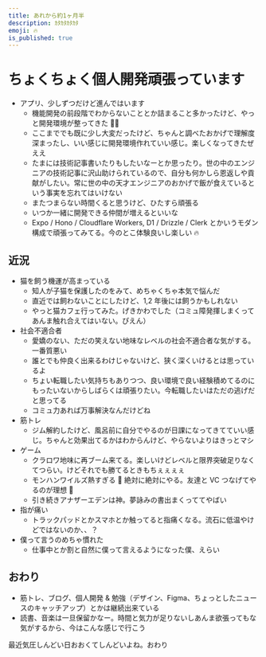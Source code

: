 ```yaml
---
title: あれから約1ヶ月半
description: ｶﾀｶﾀｶﾀｶﾀ
emoji: 🔥
is_published: true
---
```


# ちょくちょく個人開発頑張っています

- アプリ、少しずつだけど進んではいます
  - 機能開発の前段階でわからないこととか詰まること多かったけど、やっと開発環境が整ってきた 😮‍💨
  - ここまででも既に少し大変だったけど、ちゃんと調べたおかげで理解度深まったし、いい感じに開発環境作れていい感じ。楽しくなってきたぜええ
  - たまには技術記事書いたりもしたいなーとか思ったり。世の中のエンジニアの技術記事に沢山助けられているので、自分も何かしら恩返しや貢献がしたい。常に世の中の天才エンジニアのおかげで飯が食えているという事実を忘れてはいけない
  - またつまらない時間くると思うけど、ひたすら頑張る
  - いつか一緒に開発できる仲間が増えるといいな
  - Expo / Hono / Cloudflare Workers, D1 / Drizzle / Clerk とかいうモダン構成で頑張ってみてる。今のとこ体験良いし楽しい 🔥

## 近況

- 猫を飼う機運が高まっている
  - 知人が子猫を保護したのをみて、めちゃくちゃ本気で悩んだ
  - 直近では飼わないことにしたけど、1,2 年後には飼うかもしれない
  - やっと猫カフェ行ってみた。げきかわでした（コミュ障発揮しまくってあんま触れ合えてはいない。ぴえん）
- 社会不適合者
  - 愛嬌のない、ただの笑えない地味なレベルの社会不適合者な気がする。一番質悪い
  - 誰とでも仲良く出来るわけじゃないけど、狭く深くいけるとは思っているよ
  - ちょい転職したい気持ちもありつつ、良い環境で良い経験積めてるのにもったいないからしばらくは頑張りたい。今転職したいはただの逃げだと思ってる
  - コミュ力あれば万事解決なんだけどね
- 筋トレ
  - ジム解約したけど、風呂前に自分でやるのが日課になってきてていい感じ。ちゃんと効果出てるかはわからんけど、やらないよりはきっとマシ
- ゲーム
  - クラロワ地味に再ブーム来てる。楽しいけどレベルと限界突破足りなくてつらい。けどそれでも勝てるときもちぇぇぇぇ
  - モンハンワイルズ熱すぎる 🥺 絶対に絶対にやる。友達と VC つなげてやるのが理想 🥺
  - 引き続きアナザーエデンは神。夢詠みの書出まくっててやばい
- 指が痛い
  - トラックパッドとかスマホとか触ってると指痛くなる。流石に低温やけどではないのか、、？
- 僕って言うのめちゃ慣れた
  - 仕事中とか割と自然に僕って言えるようになった僕、えらい

## おわり

- 筋トレ、ブログ、個人開発 & 勉強（デザイン、Figma、ちょっとしたニュースのキャッチアップ）とかは継続出来ている
- 読書、音楽は一旦保留かなー。時間と気力が足りないしあんま欲張ってもな気がするから、今はこんな感じで行こう

最近気圧しんどい日おおくてしんどいよね。おわり
